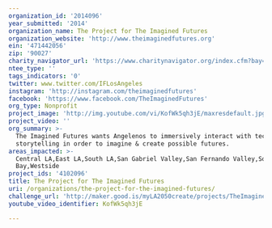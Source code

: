 ```yaml
---
organization_id: '2014096'
year_submitted: '2014'
organization_name: The Project for The Imagined Futures
organization_website: 'http://www.theimaginedfutures.org'
ein: '471442056'
zip: '90027'
charity_navigator_url: 'https://www.charitynavigator.org/index.cfm?bay=search.profile&ein=471442056'
ntee_type: ''
tags_indicators: '0'
twitter: www.twitter.com/IFLosAngeles
instagram: 'http://instagram.com/theimaginedfutures'
facebook: 'https://www.facebook.com/TheImaginedFutures'
org_type: Nonprofit
project_image: 'http://img.youtube.com/vi/KofWk5qh3jE/maxresdefault.jpg'
project_video: ''
org_summary: >-
  The Imagined Futures wants Angelenos to immersively interact with technology &
  storytelling in order to imagine & create possible futures.
areas_impacted: >-
  Central LA,East LA,South LA,San Gabriel Valley,San Fernando Valley,South
  Bay,Westside
project_ids: '4102096'
title: The Project for The Imagined Futures
uri: /organizations/the-project-for-the-imagined-futures/
challenge_url: 'http://maker.good.is/myLA2050create/projects/TheImaginedFutures.html'
youtube_video_identifier: KofWk5qh3jE

---
```

